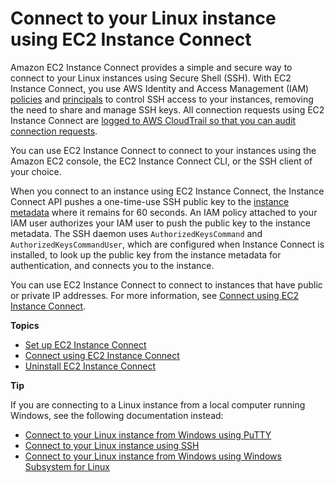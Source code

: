 # Connect to your Linux instance using EC2 Instance Connect<a name="Connect-using-EC2-Instance-Connect"></a>

Amazon EC2 Instance Connect provides a simple and secure way to connect to your Linux instances using Secure Shell \(SSH\)\. With EC2 Instance Connect, you use AWS Identity and Access Management \(IAM\) [policies](https://docs.aws.amazon.com/IAM/latest/UserGuide/access_policies.html) and [principals](https://docs.aws.amazon.com/IAM/latest/UserGuide/intro-structure.html#intro-structure-principal) to control SSH access to your instances, removing the need to share and manage SSH keys\. All connection requests using EC2 Instance Connect are [logged to AWS CloudTrail so that you can audit connection requests](monitor-with-cloudtrail.md#ec2-instance-connect-cloudtrail)\.

You can use EC2 Instance Connect to connect to your instances using the Amazon EC2 console, the EC2 Instance Connect CLI, or the SSH client of your choice\.

When you connect to an instance using EC2 Instance Connect, the Instance Connect API pushes a one\-time\-use SSH public key to the [instance metadata](ec2-instance-metadata.md) where it remains for 60 seconds\. An IAM policy attached to your IAM user authorizes your IAM user to push the public key to the instance metadata\. The SSH daemon uses `AuthorizedKeysCommand` and `AuthorizedKeysCommandUser`, which are configured when Instance Connect is installed, to look up the public key from the instance metadata for authentication, and connects you to the instance\.

You can use EC2 Instance Connect to connect to instances that have public or private IP addresses\. For more information, see [Connect using EC2 Instance Connect](ec2-instance-connect-methods.md)\.

**Topics**
+ [Set up EC2 Instance Connect](ec2-instance-connect-set-up.md)
+ [Connect using EC2 Instance Connect](ec2-instance-connect-methods.md)
+ [Uninstall EC2 Instance Connect](ec2-instance-connect-uninstall.md)

**Tip**

If you are connecting to a Linux instance from a local computer running Windows, see the following documentation instead:
+ [Connect to your Linux instance from Windows using PuTTY](putty.md)
+ [Connect to your Linux instance using SSH](AccessingInstancesLinux.md)
+ [Connect to your Linux instance from Windows using Windows Subsystem for Linux](WSL.md)